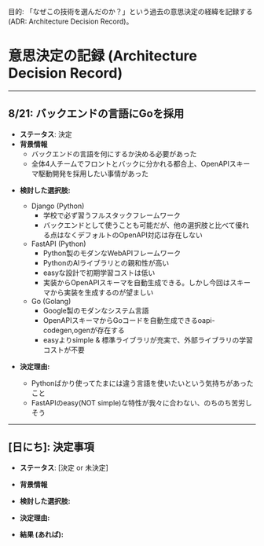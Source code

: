目的: 「なぜこの技術を選んだのか？」という過去の意思決定の経緯を記録する (ADR: Architecture Decision Record)。
# 意思決定の記録 (Architecture Decision Record)

---

## 8/21: バックエンドの言語にGoを採用
- **ステータス**: 決定
- **背景情報**
  - バックエンドの言語を何にするか決める必要があった
  - 全体4人チームでフロントとバックに分かれる都合上、OpenAPIスキーマ駆動開発を採用したい事情があった

* **検討した選択肢:**
  - Django (Python)
    - 学校で必ず習うフルスタックフレームワーク
    - バックエンドとして使うことも可能だが、他の選択肢と比べて優れる点はなくデフォルトのOpenAPI対応は存在しない
  - FastAPI (Python)
    - Python製のモダンなWebAPIフレームワーク
    - PythonのAIライブラリとの親和性が高い
    - easyな設計で初期学習コストは低い
    - 実装からOpenAPIスキーマを自動生成できる。しかし今回はスキーマから実装を生成するのが望ましい
  - Go (Golang)
    - Google製のモダンなシステム言語
    - OpenAPIスキーマからGoコードを自動生成できるoapi-codegen,ogenが存在する
    - easyよりsimple & 標準ライブラリが充実で、外部ライブラリの学習コストが不要

* **決定理由:**
  - Pythonばかり使ってたまには違う言語を使いたいという気持ちがあったこと
  - FastAPIのeasy(NOT simple)な特性が我々に合わない、のちのち苦労しそう
---

## [日にち]: 決定事項
- **ステータス**: [決定 or 未決定]

- **背景情報**

* **検討した選択肢:**

* **決定理由:**

* **結果 (あれば):**
